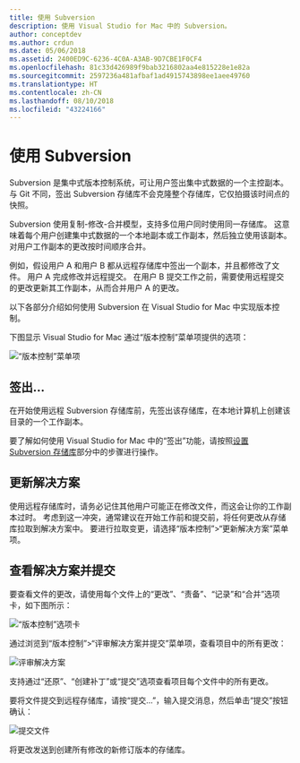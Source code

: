 ```yaml
---
title: 使用 Subversion
description: 使用 Visual Studio for Mac 中的 Subversion。
author: conceptdev
ms.author: crdun
ms.date: 05/06/2018
ms.assetid: 2400ED9C-6236-4C0A-A3AB-9D7CBE1F0CF4
ms.openlocfilehash: 81c33d426989f9bab3216802aa4e815228e1e82a
ms.sourcegitcommit: 2597236a481afbaf1ad4915743898ee1aee49760
ms.translationtype: HT
ms.contentlocale: zh-CN
ms.lasthandoff: 08/10/2018
ms.locfileid: "43224166"
---
```

# <a name="working-with-subversion"></a>使用 Subversion

Subversion 是集中式版本控制系统，可让用户签出集中式数据的一个主控副本。 与 Git 不同，签出 Subversion 存储库不会克隆整个存储库，它仅拍摄该时间点的快照。

Subversion 使用复制-修改-合并模型，支持多位用户同时使用同一存储库。 这意味着每个用户创建集中式数据的一个本地副本或工作副本，然后独立使用该副本。 对用户工作副本的更改按时间顺序合并。

例如，假设用户 A 和用户 B 都从远程存储库中签出一个副本，并且都修改了文件。 用户 A 完成修改并远程提交。 在用户 B 提交工作之前，需要使用远程提交的更改更新其工作副本，从而合并用户 A 的更改。

以下各部分介绍如何使用 Subversion 在 Visual Studio for Mac 中实现版本控制。

下图显示 Visual Studio for Mac 通过“版本控制”菜单项提供的选项：

![“版本控制”菜单项](media/version-control-svnVersionControlMenu.png)

## <a name="checkout"></a>签出...

在开始使用远程 Subversion 存储库前，先签出该存储库，在本地计算机上创建该目录的一个工作副本。

要了解如何使用 Visual Studio for Mac 中的“签出”功能，请按照[设置 Subversion 存储库](set-up-subversion-repository.md)部分中的步骤进行操作。

## <a name="update-solution"></a>更新解决方案

使用远程存储库时，请务必记住其他用户可能正在修改文件，而这会让你的工作副本过时。 考虑到这一冲突，通常建议在开始工作前和提交前，将任何更改从存储库拉取到解决方案中。 要进行拉取变更，请选择“版本控制”>“更新解决方案”菜单项。

## <a name="review-solution-and-commit"></a>查看解决方案并提交

要查看文件的更改，请使用每个文件上的“更改”、“责备”、“记录”和“合并”选项卡，如下图所示：

![“版本控制”选项卡](media/version-control-vcTabs.png)

通过浏览到“版本控制”>“评审解决方案并提交”菜单项，查看项目中的所有更改：

![评审解决方案](media/version-control-vcStatus.png)

支持通过“还原”、“创建补丁”或“提交”选项查看项目每个文件中的所有更改。

要将文件提交到远程存储库，请按“提交...”，输入提交消息，然后单击“提交”按钮确认：


![提交文件](media/version-control-svnCommit.png)

将更改发送到创建所有修改的新修订版本的存储库。

